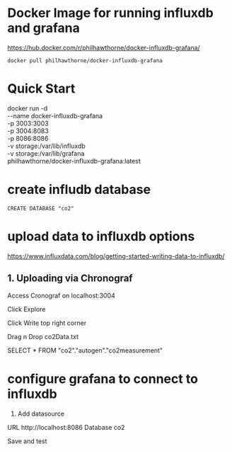 # Docker Image for running influxdb and grafana

https://hub.docker.com/r/philhawthorne/docker-influxdb-grafana/

```
docker pull philhawthorne/docker-influxdb-grafana
```

# Quick Start

docker run -d \
  --name docker-influxdb-grafana \
  -p 3003:3003 \
  -p 3004:8083 \
  -p 8086:8086 \
  -v storage:/var/lib/influxdb \
  -v storage:/var/lib/grafana \
  philhawthorne/docker-influxdb-grafana:latest
  
# create infludb database

```
CREATE DATABASE "co2"
```

# upload data to influxdb options

https://www.influxdata.com/blog/getting-started-writing-data-to-influxdb/

## 1. Uploading via Chronograf

Access Cronograf on localhost:3004

Click Explore

Click Write top right corner

Drag n Drop co2Data.txt

SELECT * FROM "co2"."autogen"."co2measurement"

# configure grafana to connect to influxdb

1) Add datasource

URL http://localhost:8086
Database co2

Save and test
